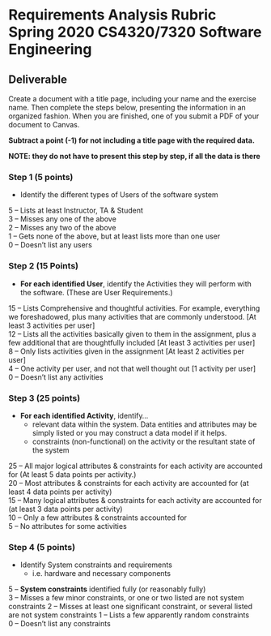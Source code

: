 # Requirements Analysis Rubric Spring 2020 CS4320/7320 Software Engineering

## Deliverable
 
Create a document with a title page, including your name and the exercise name. Then complete the steps below, presenting the information in an organized fashion. When you are finished, one of you submit a PDF of your document to Canvas.

**Subtract a point (-1) for not including a title page with the required data.**
 
**NOTE: they do not have to present this step by step, if all the data is there**  

### Step 1  (5 points)
 
- Identify the different types of Users of the software system

5 – Lists at least Instructor, TA & Student  
3 – Misses any one of the above  
2 – Misses any two of the above  
1 – Gets none of the above, but at least lists more than one user  
0 – Doesn’t list any users  
 
### Step 2  (15 Points)
 
- **For each identified User**, identify the Activities they will perform with the software. (These are User Requirements.)

15 –  Lists Comprehensive and thoughtful activities.  For example, everything we foreshadowed, plus many activities that are commonly understood. [At least 3 activities per user]  
12 – Lists all the activities basically given to them in the assignment, plus a few additional that are thoughtfully included [At least 3 activities per user]  
8 – Only lists activities given in the assignment  [At least 2 activities per user]  
4 – One activity per user, and not that well thought out [1 activity per user]  
0 – Doesn’t list any activities   


### Step 3  (25 points) 
 
- **For each identified Activity**, identify…  
  - relevant data within the system. Data entities and attributes may be simply listed or you may construct a data model if it helps.
  - constraints (non-functional) on the activity or the resultant state of the system

25 – All major logical attributes & constraints for each activity are accounted for (At least 5 data points per activity.)  
20 – Most attributes & constraints for each activity are accounted for (at least 4 data points per activity)  
15 – Many logical attributes & constraints for each activity are accounted for (at least 3 data points per activity)  
10 – Only a few attributes & constraints accounted for  
5 – No attributes for some activities  


### Step 4 (5 points)
 
- Identify System constraints and requirements
  - i.e. hardware and necessary components

5 – **System constraints** identified fully (or reasonably fully)  
3 – Misses a few minor constraints, or one or two listed are not system constraints 
2 – Misses at least one significant constraint, or several listed are not system constraints
1 – Lists a few apparently random constraints  
0 – Doesn’t list any constraints  

